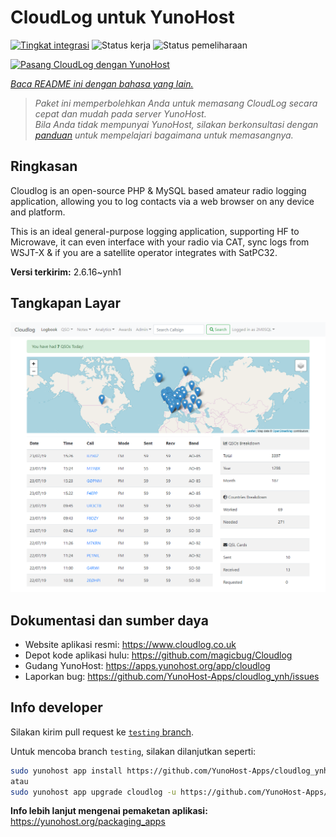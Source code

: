 <!--
N.B.: README ini dibuat secara otomatis oleh <https://github.com/YunoHost/apps/tree/master/tools/readme_generator>
Ini TIDAK boleh diedit dengan tangan.
-->

# CloudLog untuk YunoHost

[![Tingkat integrasi](https://dash.yunohost.org/integration/cloudlog.svg)](https://ci-apps.yunohost.org/ci/apps/cloudlog/) ![Status kerja](https://ci-apps.yunohost.org/ci/badges/cloudlog.status.svg) ![Status pemeliharaan](https://ci-apps.yunohost.org/ci/badges/cloudlog.maintain.svg)

[![Pasang CloudLog dengan YunoHost](https://install-app.yunohost.org/install-with-yunohost.svg)](https://install-app.yunohost.org/?app=cloudlog)

*[Baca README ini dengan bahasa yang lain.](./ALL_README.md)*

> *Paket ini memperbolehkan Anda untuk memasang CloudLog secara cepat dan mudah pada server YunoHost.*  
> *Bila Anda tidak mempunyai YunoHost, silakan berkonsultasi dengan [panduan](https://yunohost.org/install) untuk mempelajari bagaimana untuk memasangnya.*

## Ringkasan

Cloudlog is an open-source PHP & MySQL based amateur radio logging application, allowing you to log contacts via a web browser on any device and platform.

This is an ideal general-purpose logging application, supporting HF to Microwave, it can even interface with your radio via CAT, sync logs from WSJT-X & if you are a satellite operator integrates with SatPC32.

**Versi terkirim:** 2.6.16~ynh1

## Tangkapan Layar

![Tangkapan Layar pada CloudLog](./doc/screenshots/screenshot.png)

## Dokumentasi dan sumber daya

- Website aplikasi resmi: <https://www.cloudlog.co.uk>
- Depot kode aplikasi hulu: <https://github.com/magicbug/Cloudlog>
- Gudang YunoHost: <https://apps.yunohost.org/app/cloudlog>
- Laporkan bug: <https://github.com/YunoHost-Apps/cloudlog_ynh/issues>

## Info developer

Silakan kirim pull request ke [`testing` branch](https://github.com/YunoHost-Apps/cloudlog_ynh/tree/testing).

Untuk mencoba branch `testing`, silakan dilanjutkan seperti:

```bash
sudo yunohost app install https://github.com/YunoHost-Apps/cloudlog_ynh/tree/testing --debug
atau
sudo yunohost app upgrade cloudlog -u https://github.com/YunoHost-Apps/cloudlog_ynh/tree/testing --debug
```

**Info lebih lanjut mengenai pemaketan aplikasi:** <https://yunohost.org/packaging_apps>
